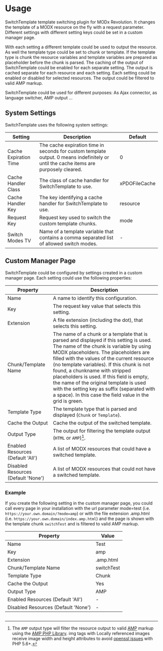 # Usage

SwitchTemplate template switching plugin for MODx Revolution. It changes the
template of a MODX resource on the fly with a request parameter. Different
settings with different setting keys could be set in a custom manager page.

With each setting a different template could be used to output the resource. As
well the template type could be set to chunk or template. If the template type
is chunk the resource variables and template variables are prepared as
placeholder before the chunk is parsed. The caching of the output of
SwitchTemplate could be enabled for each separate setting. The output is cached
separate for each resource and each setting. Each setting could be enabled or
disabled for selected resources. The output could be filtered to valid AMP
markup.

SwitchTemplate could be used for different purposes: As Ajax connector, as
language switcher, AMP output ...

## System Settings

SwitchTemplate uses the following system settings:

Setting | Description | Default
--------|-------------|--------
Cache Expiration Time | The cache expiration time in seconds for custom template output. 0 means indefinitely or until the cache items are purposely cleared. | 0
Cache Handler Class | The class of cache handler for SwitchTemplate to use. | xPDOFileCache
Cache Handler Key | The key identifying a cache handler for SwitchTemplate to use. | resource
Request Key | Request key used to switch the custom template chunks. | mode
Switch Modes TV | Name of a template variable that contains a comma separated list of allowed switch modes. | -

## Custom Manager Page

SwitchTemplate could be configured by settings created in a custom manager page.
Each setting could use the following properties:

Property | Description
---------|------
Name | A name to identify this configuration.
Key | The request key value that selects this setting.
Extension | A file extension (including the dot), that selects this setting.
Chunk/Template Name | The name of a chunk or a template that is parsed and displayed if this setting is used. The name of the chunk is variable by using MODX placeholders. The placeholders are filled with the values of the current resource (no template variables). If this chunk is not found, a chunkname with stripped placeholders is used. If this field is empty, the name of the original template is used with the setting key as suffix (separated with a space). In this case the field value in the grid is green.
Template Type | The template type that is parsed and displayed (`Chunk` or `Template`).
Cache the Output | Cache the output of the switched template.
Output Type | The output for filtering the template output (`HTML` or `AMP`)[^1]. 
Enabled Resources (Default 'All') | A list of MODX resources that could have a switched template.
Disabled Resources (Default 'None') | A list of MODX resources that could not have a switched template.

### Example

If you create the following setting in the custom manager page, you could call
every page in your installation with the url parameter mode=test (i.e.
`https://your.own.domain/?mode=amp`) or with the file extension .amp.html (i.e.
`https://your.own.domain/index.amp.html`) and the page is shown with the template
chunk `switchTest` and is filtered to valid AMP markup.

Property | Value
---------|------
Name | Test
Key | amp
Extension | .amp.html
Chunk/Template Name | switchTest
Template Type | Chunk
Cache the Output | Yes
Output Type | AMP
Enabled Resources (Default 'All') | -
Disabled Resources (Default 'None') | -

[^1]: The `AMP` output type will filter the resource output to valid [AMP](https://www.ampproject.org) markup using the [AMP PHP Library](https://github.com/Lullabot/amp-library). img tags with Locally referenced images receive image width and height attributes to avoid [openssl issues](https://github.com/Lullabot/amp-library#caveats-and-known-issues) with PHP 5.6+.

<!-- Piwik -->
<script type="text/javascript">
  var _paq = _paq || [];
  _paq.push(['trackPageView']);
  _paq.push(['enableLinkTracking']);
  (function() {
    var u="//piwik.partout.info/";
    _paq.push(['setTrackerUrl', u+'piwik.php']);
    _paq.push(['setSiteId', 22]);
    var d=document, g=d.createElement('script'), s=d.getElementsByTagName('script')[0];
    g.type='text/javascript'; g.async=true; g.defer=true; g.src=u+'piwik.js'; s.parentNode.insertBefore(g,s);
  })();
</script>
<noscript><p><img src="//piwik.partout.info/piwik.php?idsite=22" style="border:0;" alt="" /></p></noscript>
<!-- End Piwik Code -->
